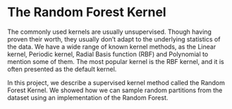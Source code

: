 # The Random Forest Kernel
The commonly used kernels are usually unsupervised.
Though having proven their worth, they usually don’t adapt to
the underlying statistics of the data. We have a wide range of
known kernel methods, as the Linear kernel, Periodic kernel,
Radial Basis function (RBF) and Polynomial to mention some
of them. The most popular kernel is the RBF kernel, and it is
often presented as the default kernel.

In this project, we describe a supervised kernel method called
the Random Forest Kernel. We showed how we can sample
random partitions from the dataset using an implementation
of the Random Forest.

